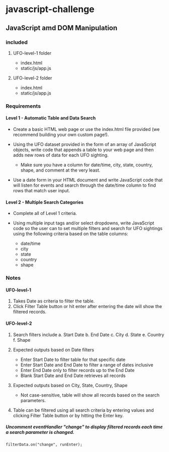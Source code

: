# javascript-challenge
 
## JavaScript amd DOM Manipulation

### included
1. UFO-level-1 folder
    * index.html
    * static/js/app.js

2. UFO-level-2 folder
    * index.html
    * static/js/app.js

### Requirements

#### Level 1 - Automatic Table and Data Search
* Create a basic HTML web page or use the index.html file provided (we recommend building your own custom page!).

* Using the UFO dataset provided in the form of an array of JavaScript objects, write code that appends a table to your web page and then adds new rows of data for each UFO sighting.

    * Make sure you have a column for date/time, city, state, country, shape, and comment at the very least.

* Use a date form in your HTML document and write JavaScript code that will listen for events and search through the date/time column to find rows that match user input.

#### Level 2 - Multiple Search Categories
* Complete all of Level 1 criteria.

* Using multiple input tags and/or select dropdowns, write JavaScript code so the user can to set multiple filters and search for UFO sightings using the following criteria based on the table columns:

    * date/time
    * city
    * state
    * country
    * shape

### Notes 
#### UFO-level-1
1.  Takes Date as criteria to filter the table.
2.  Click Filter Table button or hit enter after entering the date will show the filtered records.

#### UFO-level-2
1. Search filters include
    a. Start Date
    b. End Date
    c. City
    d. State
    e. Country
    f. Shape

2. Expected outputs based on Date filters
    * Enter Start Date to filter table for that specific date
    * Enter Start Date and End Date to filter a range of dates inclusive
    * Enter End Date only to filter records up to the End Date
    * Blank Start Date and End Date retrieves all records

3. Expected outputs based on City, State, Country, Shape
    * Not case-sensitive, table will show all records based on the search parameters.

4. Table can be filtered using all search criteria by entering values and clicking Filter Table button or by hitting the Enter key.

##### Uncomment eventHandler "change" to display filtered records each time a search parameter is changed.
```
filterData.on("change", runEnter);
```
